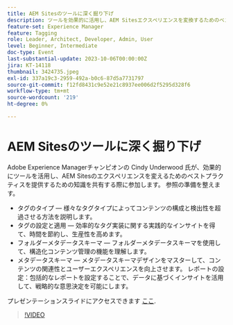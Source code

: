 ```yaml
---
title: AEM Sitesのツールに深く掘り下げ
description: ツールを効果的に活用し、AEM Sitesエクスペリエンスを変換するためのベストプラクティス。 タグのタイプ異なるタグタイプがコンテンツの構成と検出性を超過させる方法を説明します。  タグの設定と適用効率的なタグ実装に関する実践的なインサイトを得て、時間を節約し、生産性を高めます。  フォルダーメタデータスキーマフォルダーメタデータスキーマを通じて構造化コンテンツ管理の機能を見つけます。メタデータスキーマデザインを習得して、コンテンツの関連性とユーザーエクスペリエンスを向上させます。 レポートの設定包括的なレポートを設定することで、戦略的な意思決定のためのデータ駆動型のインサイトを活用します。プレゼンテーションのスライドは、こちらからアクセスできます。
feature-set: Experience Manager
feature: Tagging
role: Leader, Architect, Developer, Admin, User
level: Beginner, Intermediate
doc-type: Event
last-substantial-update: 2023-10-06T00:00:00Z
jira: KT-14118
thumbnail: 3424735.jpeg
exl-id: 337a19c3-2959-492a-b0c6-87d5a7731797
source-git-commit: f12fd8431c9e52e21c8937ee006d2f5295d328f6
workflow-type: tm+mt
source-wordcount: '219'
ht-degree: 0%

---
```


# AEM Sitesのツールに深く掘り下げ

Adobe Experience Managerチャンピオンの Cindy Underwood 氏が、効果的にツールを活用し、AEM Sitesのエクスペリエンスを変えるためのベストプラクティスを提供するための知識を共有する際に参加します。 参照の準備を整えます。

* タグのタイプ — 様々なタグタイプによってコンテンツの構成と検出性を超過させる方法を説明します。
* タグの設定と適用 — 効率的なタグ実装に関する実践的なインサイトを得て、時間を節約し、生産性を高めます。
* フォルダーメタデータスキーマ — フォルダーメタデータスキーマを使用して、構造化コンテンツ管理の機能を理解します。
* メタデータスキーマ — メタデータスキーマデザインをマスターして、コンテンツの関連性とユーザーエクスペリエンスを向上させます。 レポートの設定：包括的なレポートを設定することで、データに基づくインサイトを活用して、戦略的な意思決定を可能にします。

プレゼンテーションスライドにアクセスできます [ここ](/help/learn-from-your-peers/assets/experience-manager/sept2023/AEM-Sites-Tools-Webinar.pdf).

>[!VIDEO](https://video.tv.adobe.com/v/3424735/?learn=on)
